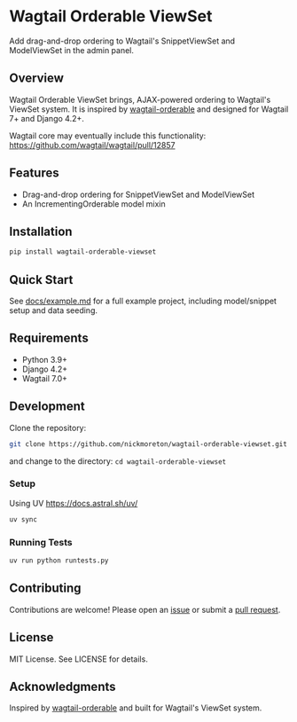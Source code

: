 
# Wagtail Orderable ViewSet

Add drag-and-drop ordering to Wagtail's SnippetViewSet and ModelViewSet in the admin panel.

## Overview

Wagtail Orderable ViewSet brings, AJAX-powered ordering to Wagtail's ViewSet system. It is inspired by [wagtail-orderable](https://github.com/elton2048/wagtail-orderable) and designed for Wagtail 7+ and Django 4.2+.

Wagtail core may eventually include this functionality: https://github.com/wagtail/wagtail/pull/12857

## Features

- Drag-and-drop ordering for SnippetViewSet and ModelViewSet
- An IncrementingOrderable model mixin

## Installation

```bash
pip install wagtail-orderable-viewset
```

## Quick Start

See [docs/example.md](docs/example.md) for a full example project, including model/snippet setup and data seeding.

## Requirements

- Python 3.9+
- Django 4.2+
- Wagtail 7.0+

## Development

Clone the repository:

```bash
git clone https://github.com/nickmoreton/wagtail-orderable-viewset.git
```

and change to the directory: `cd wagtail-orderable-viewset`

### Setup

Using UV <https://docs.astral.sh/uv/>

```bash
uv sync
```

### Running Tests

```bash
uv run python runtests.py
```

## Contributing

Contributions are welcome! Please open an [issue](https://github.com/nm-packages/wagtail-orderable-viewset/issues) or submit a [pull request](https://github.com/nm-packages/wagtail-orderable-viewset/pulls).

## License

MIT License. See LICENSE for details.

## Acknowledgments

Inspired by [wagtail-orderable](https://github.com/elton2048/wagtail-orderable) and built for Wagtail's ViewSet system.
